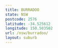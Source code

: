 ```yaml
---
title: BURRADOO
state: NSW
postcode: 2576
latitude: -34.525612
longitude: 150.503502
url: /nsw/burradoo/
layout: suburb
---
```

